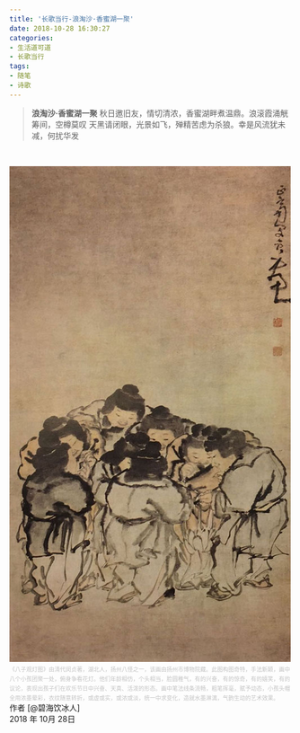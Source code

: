 ```yaml
---
title: '长歌当行-浪淘沙·香蜜湖一聚'
date: 2018-10-28 16:30:27
categories:
- 生活道可道
- 长歌当行
tags:
- 随笔
- 诗歌
---
```



>**浪淘沙·香蜜湖一聚**
秋日邀旧友，情切清浓，香蜜湖畔煮温鼎。浪滚霞涌觥筹间，空樽莫叹
天黑请闭眼，光景如飞，殚精苦虑为杀狼。幸是风流犹未减，何扰华发

<!-- more -->
<br/>

![八子观灯图](/images/Life-poetry-tps-party.jpg "八子观灯图")
<left><font color=#c3c3c3 size=1>《八子观灯图》由清代闵贞著，湖北人，扬州八怪之一，该画由扬州市博物院藏。此图构图奇特，手法新颖，画中八个小孩团聚一处，俯身争看花灯。他们年龄相仿，个头相当，脸圆稚气，有的兴奋，有的惊奇，有的嬉笑，有的议论，表现出孩子们在欢乐节日中兴奋、天真、活泼的形态。画中笔法线条流畅，粗笔挥毫，赋予动态，小孩头帽全用浓墨晕彩，衣纹随意转折，或虚或实，或浓或淡，统一中求变化，造就水墨淋漓，气韵生动的艺术效果。</font></left>
<br/>
作者 [@碧海饮冰人]    
2018 年 10月 28日    



